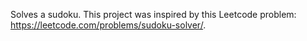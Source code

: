 Solves a sudoku. This project was inspired by this Leetcode problem: https://leetcode.com/problems/sudoku-solver/. 

